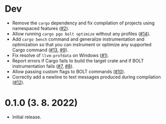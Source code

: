 # Dev
- Remove the `cargo` dependency and fix compilation of projects using namespaced features
  ([#2](https://github.com/Kobzol/cargo-pgo/pull/2)).
- Allow running `cargo pgo bolt optimize` without any profiles ([#14](https://github.com/Kobzol/cargo-pgo/pull/14)).
- Add `cargo bench` command and generalize instrumentation and optimization so that you can instrument
or optimize any supported Cargo command
([#13](https://github.com/Kobzol/cargo-pgo/pull/13), [#9](https://github.com/Kobzol/cargo-pgo/pull/9)).
- Fix resolve of `llvm-profdata` on Windows ([#1](https://github.com/Kobzol/cargo-pgo/pull/1)).
- Report errors if Cargo fails to build the target crate and if BOLT instrumentation fails
([#7](https://github.com/Kobzol/cargo-pgo/pull/7), [#8](https://github.com/Kobzol/cargo-pgo/pull/8)).
- Allow passing custom flags to BOLT commands ([#10](https://github.com/Kobzol/cargo-pgo/pull/10)).
- Correctly add a newline to text messages produced during compilation
  ([#12](https://github.com/Kobzol/cargo-pgo/pull/12)).

# 0.1.0 (3. 8. 2022)
- Initial release.
